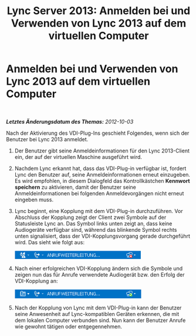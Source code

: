 ﻿---
title: 'Lync Server 2013: Anmelden bei und Verwenden von Lync 2013 auf dem virtuellen Computer'
TOCTitle: Anmelden bei und Verwenden von Lync 2013 auf dem virtuellen Computer
ms:assetid: 6140fc19-5bef-4b58-9b0f-19112b5ecd00
ms:mtpsurl: https://technet.microsoft.com/de-de/library/JJ204948(v=OCS.15)
ms:contentKeyID: 49294173
ms.date: 05/19/2016
mtps_version: v=OCS.15
ms.translationtype: HT
---

# Anmelden bei und Verwenden von Lync 2013 auf dem virtuellen Computer

 

_**Letztes Änderungsdatum des Themas:** 2012-10-03_

Nach der Aktivierung des VDI-Plug-Ins geschieht Folgendes, wenn sich der Benutzer bei Lync 2013 anmeldet.

1.  Der Benutzer gibt seine Anmeldeinformationen für den Lync 2013-Client ein, der auf der virtuellen Maschine ausgeführt wird.

2.  Nachdem Lync erkannt hat, dass das VDI-Plug-in verfügbar ist, fordert Lync den Benutzer auf, seine Anmeldeinformationen erneut einzugeben. Es wird empfohlen, in diesem Dialogfeld das Kontrollkästchen **Kennwort speichern** zu aktivieren, damit der Benutzer seine Anmeldeinformationen bei folgenden Anmeldevorgängen nicht erneut eingeben muss.

3.  Lync beginnt, eine Kopplung mit dem VDI-Plug-in durchzuführen. Vor Abschluss der Kopplung zeigt der Client zwei Symbole auf der Statusleiste Lync an. Das Symbol links unten zeigt an, dass keine Audiogeräte verfügbar sind, während das blinkende Symbol rechts unten signalisiert, dass der VDI-Kopplungsvorgang gerade durchgeführt wird. Das sieht wie folgt aus:
    
    ![Lync VDI-Symbol mit erfolgreicher Koppelung](images/JJ204713.303d618c-4bc8-41c4-8553-2475de0d395e(OCS.15).png "Lync VDI-Symbol mit erfolgreicher Koppelung")  

4.  Nach einer erfolgreichen VDI-Kopplung ändern sich die Symbole und zeigen nun das für Anrufe verwendete Audiogerät bzw. den Erfolg der VDI-Kopplung an:
    
    ![Symbol für Lync VDI-Kopplung mit Erfolgsanzeige](images/JJ204948.57be3387-a3e5-4949-831e-f5ff9fcc5598(OCS.15).png "Symbol für Lync VDI-Kopplung mit Erfolgsanzeige")  

5.  Nach der Kopplung von Lync mit dem VDI-Plug-in kann der Benutzer seine Anwesenheit auf Lync-kompatiblen Geräten erkennen, die mit dem lokalen Computer verbunden sind. Nun kann der Benutzer Anrufe wie gewohnt tätigen oder entgegennehmen.

